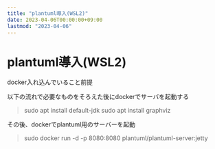 ```yaml
---
title: "plantuml導入(WSL2)"
date: 2023-04-06T00:00:00+09:00
lastmod: "2023-04-06"
---
```

# plantuml導入(WSL2)

docker入れ込んでいること前提

以下の流れで必要なものをそろえた後にdockerでサーバを起動する

> sudo apt install default-jdk
> sudo apt install graphviz

その後、dockerでplantuml用のサーバーを起動

> sudo docker run -d -p 8080:8080 plantuml/plantuml-server:jetty